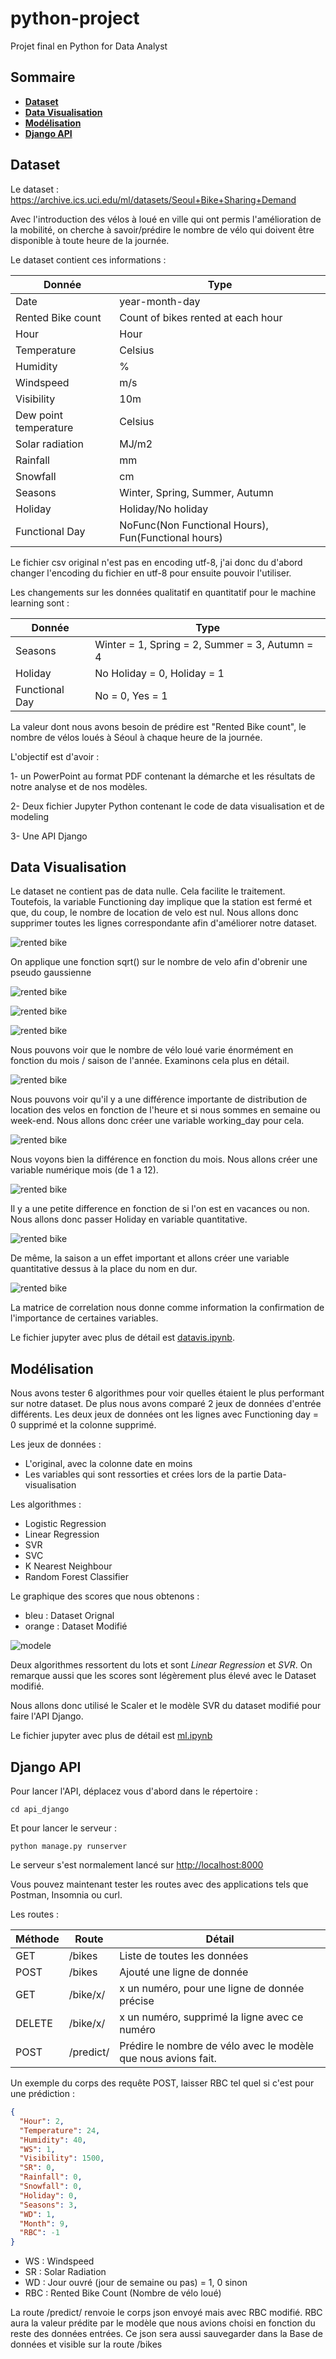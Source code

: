 # python-project

Projet final en Python for Data Analyst

## Sommaire

- **[Dataset](#dataset)**
- **[Data Visualisation](#Data-Visualisation)**
- **[Modélisation](#Modélisation)**
- **[Django API](#Django-API)**

## Dataset

Le dataset : <https://archive.ics.uci.edu/ml/datasets/Seoul+Bike+Sharing+Demand>

Avec l'introduction des vélos à loué en ville qui ont permis l'amélioration de la mobilité, on cherche à savoir/prédire le nombre de vélo qui doivent être disponible à toute heure de la journée.

Le dataset contient ces informations :

| Donnée                | Type                                                |
| --------------------- | --------------------------------------------------- |
| Date                  | year-month-day                                      |
| Rented Bike count     | Count of bikes rented at each hour                  |
| Hour                  | Hour                                                |
| Temperature           | Celsius                                             |
| Humidity              | %                                                   |
| Windspeed             | m/s                                                 |
| Visibility            | 10m                                                 |
| Dew point temperature | Celsius                                             |
| Solar radiation       | MJ/m2                                               |
| Rainfall              | mm                                                  |
| Snowfall              | cm                                                  |
| Seasons               | Winter, Spring, Summer, Autumn                      |
| Holiday               | Holiday/No holiday                                  |
| Functional Day        | NoFunc(Non Functional Hours), Fun(Functional hours) |

Le fichier csv original n'est pas en encoding utf-8, j'ai donc du d'abord changer l'encoding du fichier en utf-8 pour ensuite pouvoir l'utiliser.

Les changements sur les données qualitatif en quantitatif pour le machine learning sont :

| Donnée         | Type                                           |
| -------------- | ---------------------------------------------- |
| Seasons        | Winter = 1, Spring = 2, Summer = 3, Autumn = 4 |
| Holiday        | No Holiday = 0, Holiday = 1                    |
| Functional Day | No = 0, Yes = 1                                |

La valeur dont nous avons besoin de prédire est "Rented Bike count", le nombre de vélos loués à Séoul à chaque heure de la journée.

L'objectif est d'avoir :

1- un PowerPoint au format PDF contenant la démarche et les résultats de notre analyse et de nos modèles.

2- Deux fichier Jupyter Python contenant le code de data visualisation et de modeling

3- Une API Django

## Data Visualisation

Le dataset ne contient pas de data nulle. Cela facilite le traitement.
Toutefois, la variable Functioning day implique que la station est fermé et que, du coup, le nombre de location de velo est nul. Nous allons donc supprimer toutes les lignes correspondante afin d'améliorer notre dataset.

![rented bike](images/1.png)

On applique une fonction sqrt() sur le nombre de velo afin d'obrenir une pseudo gaussienne

![rented bike](images/2.png)

![rented bike](images/3.png)

![rented bike](images/4.png)

Nous pouvons voir que le nombre de vélo loué varie énormément en fonction du mois / saison de l'année. Examinons cela plus en détail.

![rented bike](images/5.png)

Nous pouvons voir qu'il y a une différence importante de distribution de location des velos en fonction de l'heure et si nous sommes en semaine ou week-end. Nous allons donc créer une variable working_day pour cela.

![rented bike](images/6.png)

Nous voyons bien la différence en fonction du mois. Nous allons créer une variable numérique mois (de 1 a 12).

![rented bike](images/7.png)

Il y a une petite difference en fonction de si l'on est en vacances ou non. Nous allons donc passer Holiday en variable quantitative.

![rented bike](images/8.png)

De même, la saison a un effet important et allons créer une variable quantitative dessus à la place du nom en dur.

![rented bike](images/9.png)

La matrice de correlation nous donne comme information la confirmation de l'importance de certaines variables.

Le fichier jupyter avec plus de détail est [datavis.ipynb](https://github.com/Raiyol/python-project/blob/main/datavis.ipynb).

## Modélisation

Nous avons tester 6 algorithmes pour voir quelles étaient le plus performant sur notre dataset. De plus nous avons comparé 2 jeux de données d'entrée différents. Les deux jeux de données ont les lignes avec Functioning day = 0 supprimé et la colonne supprimé.

Les jeux de données :

- L'original, avec la colonne date en moins
- Les variables qui sont ressorties et crées lors de la partie Data-visualisation

Les algorithmes :

- Logistic Regression​
- Linear Regression​
- SVR​
- SVC​
- K Nearest Neighbour​
- Random Forest Classifier

Le graphique des scores que nous obtenons :

- bleu : Dataset Orignal
- orange : Dataset Modifié

![modele](./images/modele.png)

Deux algorithmes ressortent du lots et sont _Linear Regression_ et _SVR_. On remarque aussi que les scores sont légèrement plus élevé avec le Dataset modifié.

Nous allons donc utilisé le Scaler et le modèle SVR du dataset modifié pour faire l'API Django.

Le fichier jupyter avec plus de détail est [ml.ipynb](https://github.com/Raiyol/python-project/blob/main/ml.ipynb)

## Django API

Pour lancer l'API, déplacez vous d'abord dans le répertoire :

```text
cd api_django
```

Et pour lancer le serveur :

```text
python manage.py runserver
```

Le serveur s'est normalement lancé sur <http://localhost:8000>

Vous pouvez maintenant tester les routes avec des applications tels que Postman, Insomnia ou curl.

Les routes :

| Méthode | Route     | Détail                                                          |
| ------- | --------- | --------------------------------------------------------------- |
| GET     | /bikes    | Liste de toutes les données                                     |
| POST    | /bikes    | Ajouté une ligne de donnée                                      |
| GET     | /bike/x/  | x un numéro, pour une ligne de donnée précise                   |
| DELETE  | /bike/x/  | x un numéro, supprimé la ligne avec ce numéro​                  |
| POST    | /predict/ | Prédire le nombre de vélo avec le modèle que nous avions fait.​ |

Un exemple du corps des requête POST, laisser RBC tel quel si c'est pour une prédiction :

```json
{
  "Hour": 2,
  "Temperature": 24,
  "Humidity": 40,
  "WS": 1,
  "Visibility": 1500,
  "SR": 0,
  "Rainfall": 0,
  "Snowfall": 0,
  "Holiday": 0,
  "Seasons": 3,
  "WD": 1,
  "Month": 9,
  "RBC": -1
}
```

- WS : Windspeed
- SR : Solar Radiation
- WD : Jour ouvré (jour de semaine ou pas) = 1, 0 sinon
- RBC : Rented Bike Count (Nombre de vélo loué)

La route /predict/ renvoie le corps json envoyé mais avec RBC modifié. RBC aura la valeur prédite par le modèle que nous avions choisi en fonction du reste des données entrées. Ce json sera aussi sauvegarder dans la Base de données et visible sur la route /bikes
